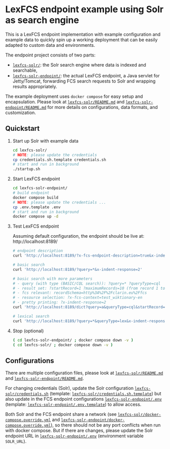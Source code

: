 # LexFCS endpoint example using Solr as search engine

This is a LexFCS endpoint implementation with example configuration and example data to quickly spin up a working deployment that can be easily adapted to custom data and environments.

The endpoint project consists of two parts:

- [`lexfcs-solr/`](lexfcs-solr/): the Solr search engine where data is indexed and searchable,
- [`lexfcs-solr-endpoint/`](lexfcs-solr-endpoint/): the actual LexFCS endpoint, a Java servlet for Jetty/Tomcat, forwarding FCS search requests to Solr and wrapping results appropriately.

The example deployment uses `docker compose` for easy setup and encapsulation. Please look at [`lexfcs-solr/README.md`](lexfcs-solr/README.md) and [`lexfcs-solr-endpoint/README.md`](lexfcs-solr-endpoint/README.md) for more details on configurations, data formats, and customization.

## Quickstart

1. Start up Solr with example data

   ```bash
   cd lexfcs-solr/
   # NOTE: please update the credentials
   cp credentials.sh.template credentials.sh
   # start and run in background
   ./startup.sh
   ```

2. Start LexFCS endpoint

   ```bash
   cd lexfcs-solr-endpoint/
   # build endpoint
   docker compose build
   # NOTE: please update the credentials ...
   cp .env.template .env
   # start and run in background
   docker compose up -d
   ```

3. Test LexFCS endpoint

   Assuming default configuration, the endpoint should be live at: http://localhost:8189/

   ```bash
   # endpoint description
   curl 'http://localhost:8189/?x-fcs-endpoint-description=true&x-indent-response=2'

   # basic search
   curl 'http://localhost:8189/?query=*&x-indent-response=2'

   # basic search with more parameters
   # - query (with type (BASIC/CQL search)): ?query=* ?queryType=cql
   # - result set: ?startRecord=1 ?maximumRecords=10 (from record 1 to 10)
   # - fcs relevant: recordSchema=http%3A%2F%2Fclarin.eu%2Ffcs
   # - resource selection: ?x-fcs-context=test_wiktionary-en
   # - pretty printing: ?x-indent-response=2
   curl 'http://localhost:8189/dict?query=a&queryType=cql&startRecord=1&maximumRecords=10&recordSchema=http%3A%2F%2Fclarin.eu%2Ffcs%2Fresource&x-fcs-context=test_wiktionary-en&x-indent-response=2'

   # lexical search
   curl 'http://localhost:8189/?query=*&queryType=lex&x-indent-response=2'
   ```

4. Stop (optional)

   ```bash
   ( cd lexfcs-solr-endpoint/ ; docker compose down -v )
   ( cd lexfcs-solr/ ; docker compose down -v )
   ```

## Configurations

There are multiple configuration files, please look at [`lexfcs-solr/README.md`](lexfcs-solr/README.md) and [`lexfcs-solr-endpoint/README.md`](lexfcs-solr-endpoint/README.md).

For changing credentials (Solr), update the Solr configuration [`lexfcs-solr/credentials.sh`](lexfcs-solr/credentials.sh) (template: [`lexfcs-solr/credentials.sh.template`](lexfcs-solr/credentials.sh.template)) but also update in the FCS endpoint configurations [`lexfcs-solr-endpoint/.env`](lexfcs-solr-endpoint/.env) (template: [`lexfcs-solr-endpoint/.env.template`](lexfcs-solr-endpoint/.env.template)) to allow access.

Both Solr and the FCS endpoint share a network (see [`lexfcs-solr/docker-compose.override.yml`](lexfcs-solr/docker-compose.override.yml) and [`lexfcs-solr-endpoint/docker-compose.override.yml`](lexfcs-solr-endpoint/docker-compose.override.yml)), so there should not be any port conflicts when run with docker compose. But if there are changes, please update the Solr endpoint URL in [`lexfcs-solr-endpoint/.env`](lexfcs-solr-endpoint/.env) (environment variable `SOLR_URL`).
